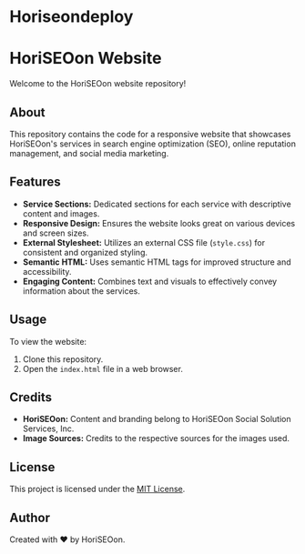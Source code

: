 # Horiseondeploy


# HoriSEOon Website

Welcome to the HoriSEOon website repository!

## About

This repository contains the code for a responsive website that showcases HoriSEOon's services in search engine optimization (SEO), online reputation management, and social media marketing.

## Features

- **Service Sections:** Dedicated sections for each service with descriptive content and images.
- **Responsive Design:** Ensures the website looks great on various devices and screen sizes.
- **External Stylesheet:** Utilizes an external CSS file (`style.css`) for consistent and organized styling.
- **Semantic HTML:** Uses semantic HTML tags for improved structure and accessibility.
- **Engaging Content:** Combines text and visuals to effectively convey information about the services.

## Usage

To view the website:

1. Clone this repository.
2. Open the `index.html` file in a web browser.

## Credits

- **HoriSEOon:** Content and branding belong to HoriSEOon Social Solution Services, Inc.
- **Image Sources:** Credits to the respective sources for the images used.

## License

This project is licensed under the [MIT License](LICENSE).

## Author

Created with ❤️️ by HoriSEOon.

